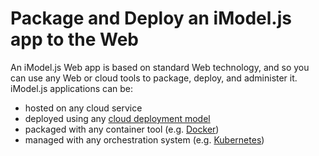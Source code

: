 # Package and Deploy an iModel.js app to the Web

An iModel.js Web app is based on standard Web technology, and so you can use any Web or cloud tools to package, deploy, and administer it. iModel.js applications can be:

- hosted on any cloud service
- deployed using any [cloud deployment model](https://en.wikipedia.org/wiki/Cloud_computing#Deployment_models)
- packaged with any container tool (e.g. [Docker](https://www.docker.com/))
- managed with any orchestration system (e.g. [Kubernetes](https://kubernetes.io/))
